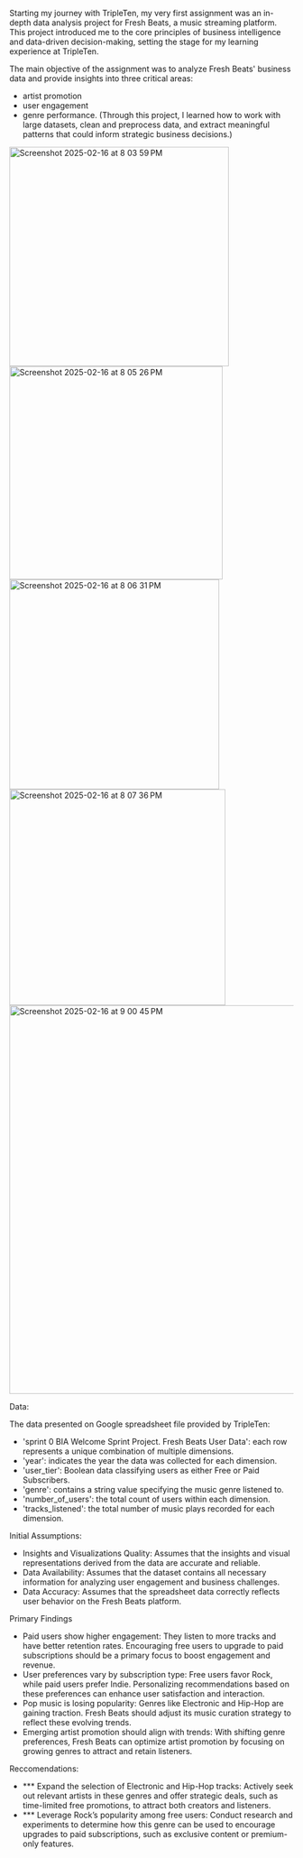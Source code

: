 Starting my journey with TripleTen, my very first assignment was an in-depth data analysis project for Fresh Beats, a music streaming platform. This project introduced me to the core principles of business intelligence and data-driven decision-making, setting the stage for my learning experience at TripleTen.

The main objective of the assignment was to analyze Fresh Beats' business data and provide insights into three critical areas: 
- artist promotion
- user engagement
- genre performance.
(Through this project, I learned how to work with large datasets, clean and preprocess data, and extract meaningful patterns that could inform strategic business decisions.)
<img width="389" alt="Screenshot 2025-02-16 at 8 03 59 PM" src="https://github.com/user-attachments/assets/db72d2e2-8056-4486-94f2-34aff17a3668" />
<img width="378" alt="Screenshot 2025-02-16 at 8 05 26 PM" src="https://github.com/user-attachments/assets/0dec57a8-20dd-4380-8ed6-e2d2941070fa" />
<img width="372" alt="Screenshot 2025-02-16 at 8 06 31 PM" src="https://github.com/user-attachments/assets/8e1585d4-61a1-4223-b5de-f360f908c926" />
<img width="383" alt="Screenshot 2025-02-16 at 8 07 36 PM" src="https://github.com/user-attachments/assets/2c19f059-0d2e-4738-979f-497aa28c3786" />

<img width="689" alt="Screenshot 2025-02-16 at 9 00 45 PM" src="https://github.com/user-attachments/assets/33ab7ccc-fb97-4c66-90b3-8b7bdd683ee7" />



Data:

The data presented on Google spreadsheet file provided by TripleTen:
- 'sprint 0 BIA Welcome Sprint Project. Fresh Beats User Data': each row represents a unique combination of multiple dimensions.
- 'year': indicates the year the data was collected for each dimension.
- 'user_tier': Boolean data classifying users as either Free or Paid Subscribers.
- 'genre': contains a string value specifying the music genre listened to.
- 'number_of_users': the total count of users within each dimension.
- 'tracks_listened': the total number of music plays recorded for each dimension.

Initial Assumptions:

- Insights and Visualizations Quality: Assumes that the insights and visual representations derived from the data are accurate and reliable.
- Data Availability: Assumes that the dataset contains all necessary information for analyzing user engagement and business challenges.
- Data Accuracy: Assumes that the spreadsheet data correctly reflects user behavior on the Fresh Beats platform.

Primary Findings

- Paid users show higher engagement: They listen to more tracks and have better retention rates. Encouraging free users to upgrade to paid subscriptions should be a primary focus to boost engagement and revenue.
- User preferences vary by subscription type: Free users favor Rock, while paid users prefer Indie. Personalizing recommendations based on these preferences can enhance user satisfaction and interaction.
- Pop music is losing popularity: Genres like Electronic and Hip-Hop are gaining traction. Fresh Beats should adjust its music curation strategy to reflect these evolving trends.
- Emerging artist promotion should align with trends: With shifting genre preferences, Fresh Beats can optimize artist promotion by focusing on growing genres to attract and retain listeners.

Reccomendations:

- *** Expand the selection of Electronic and Hip-Hop tracks: Actively seek out relevant artists in these genres and offer strategic deals, such as time-limited free promotions, to attract both creators and listeners.
- *** Leverage Rock’s popularity among free users: Conduct research and experiments to determine how this genre can be used to encourage upgrades to paid subscriptions, such as exclusive content or premium-only features.






